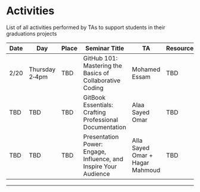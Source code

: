 # Activities 
List of all activities performed by TAs to support students in their graduations projects 

Date|Day|Place|Seminar Title|TA|Resources
---|---|---|---|---|---
2/20|Thursday 2‑4pm|TBD|GitHub 101: Mastering the Basics of Collaborative Coding|Mohamed Essam|TBD
TBD|TBD|TBD|GitBook Essentials: Crafting Professional Documentation|Alaa Sayed Omar|TBD
TBD|TBD|TBD|Presentation Power: Engage, Influence, and Inspire Your Audience|Alla Sayed Omar + Hagar Mahmoud|TBD

---
